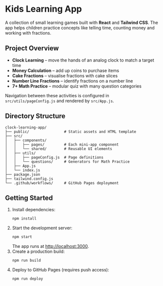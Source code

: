 # Kids Learning App

A collection of small learning games built with **React** and **Tailwind CSS**. The app helps children practice concepts like telling time, counting money and working with fractions.

## Project Overview
- **Clock Learning** – move the hands of an analog clock to match a target time
- **Money Calculation** – add up coins to purchase items
- **Cake Fractions** – visualise fractions with cake slices
- **Number Line Fractions** – identify fractions on a number line
- **7+ Math Practice** – modular quiz with many question categories

Navigation between these activities is configured in `src/utils/pageConfig.js` and rendered by `src/App.js`.

## Directory Structure
```
clock-learning-app/
├── public/                # Static assets and HTML template
├── src/
│   ├── components/
│   │   ├── pages/         # Each mini‑app component
│   │   └── shared/        # Reusable UI elements
│   ├── utils/
│   │   ├── pageConfig.js  # Page definitions
│   │   └── questions/     # Generators for Math Practice
│   ├── App.js
│   └── index.js
├── package.json
├── tailwind.config.js
└── .github/workflows/     # GitHub Pages deployment
```

## Getting Started
1. Install dependencies:
   ```bash
   npm install
   ```
2. Start the development server:
   ```bash
   npm start
   ```
   The app runs at [http://localhost:3000](http://localhost:3000).
3. Create a production build:
   ```bash
   npm run build
   ```
4. Deploy to GitHub Pages (requires push access):
   ```bash
   npm run deploy
   ```

